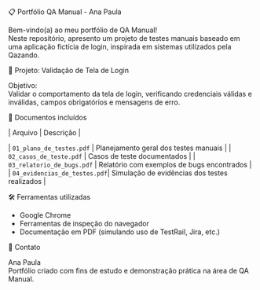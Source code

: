 📋 Portfólio QA Manual - Ana Paula

Bem-vindo(a) ao meu portfólio de QA Manual!  
Neste repositório, apresento um projeto de testes manuais baseado em uma aplicação fictícia de login, inspirada em sistemas utilizados pela Qazando.



🧪 Projeto: Validação de Tela de Login

Objetivo:  
Validar o comportamento da tela de login, verificando credenciais válidas e inválidas, campos obrigatórios e mensagens de erro.



📁 Documentos incluídos

| Arquivo                      | Descrição                                         |

| `01_plano_de_testes.pdf`     | Planejamento geral dos testes manuais             |
| `02_casos_de_teste.pdf`      | Casos de teste documentados                       |
| `03_relatorio_de_bugs.pdf`   | Relatório com exemplos de bugs encontrados        |
| `04_evidencias_de_testes.pdf`| Simulação de evidências dos testes realizados     |



🛠️ Ferramentas utilizadas

- Google Chrome
- Ferramentas de inspeção do navegador
- Documentação em PDF (simulando uso de TestRail, Jira, etc.)



💬 Contato

Ana Paula  
Portfólio criado com fins de estudo e demonstração prática na área de QA Manual.  
